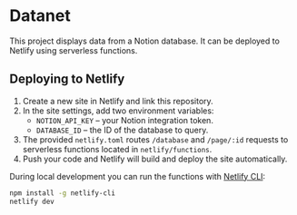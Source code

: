 # Datanet

This project displays data from a Notion database. It can be deployed to Netlify using serverless functions.

## Deploying to Netlify

1. Create a new site in Netlify and link this repository.
2. In the site settings, add two environment variables:
   - `NOTION_API_KEY` – your Notion integration token.
   - `DATABASE_ID` – the ID of the database to query.
3. The provided `netlify.toml` routes `/database` and `/page/:id` requests to serverless functions located in `netlify/functions`.
4. Push your code and Netlify will build and deploy the site automatically.

During local development you can run the functions with [Netlify CLI](https://docs.netlify.com/cli/get-started/):

```bash
npm install -g netlify-cli
netlify dev
```
